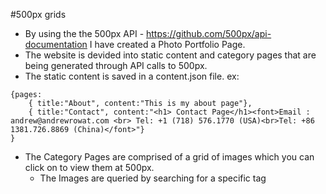 #500px grids
- By using the the 500px API - https://github.com/500px/api-documentation I have created a Photo Portfolio Page.
- The website is devided into static content and category pages that are being generated through API calls to 500px.
- The static content is saved in a content.json file. ex:
```
{pages: 
    { title:"About", content:"This is my about page"}, 
    { title:"Contact", content:"<h1> Contact Page</h1><font>Email : andrew@andrewrowat.com <br> Tel: +1 (718) 576.1770 (USA)<br>Tel: +86 1381.726.8869 (China)</font>"}
}
```   

- The Category Pages are comprised of a grid of images which you can click on to view them at 500px.
  - The Images are queried by searching for a specific tag
